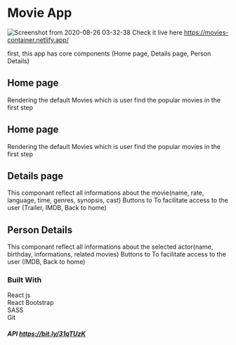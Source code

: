  # Movie App 

![Screenshot from 2020-08-26 03-32-38](https://user-images.githubusercontent.com/36308551/91244765-7767a280-e74d-11ea-9b14-c5393b345cf6.png)
Check it live here https://movies-container.netlify.app/

first, this app has core components (Home page, Details page, Person Details)
## Home page 
Rendering the default Movies which is user find the popular movies in the first step 
## Home page 
Rendering the default Movies which is user find the popular movies in the first step 
## Details page 
This componant reflect all informations about the movie(name, rate, language, time, genres, synopsis, cast)
Buttons to To facilitate access to the user (Trailer, IMDB, Back to home)
## Person Details 
This componant reflect all informations about the selected actor(name, birthday, informations, related movies)
Buttons to To facilitate access to the user (IMDB, Back to home)

### Built With
React js <br />
React Bootstrap <br />
SASS <br />
Git <br />

##### API https://bit.ly/31qTUzK
